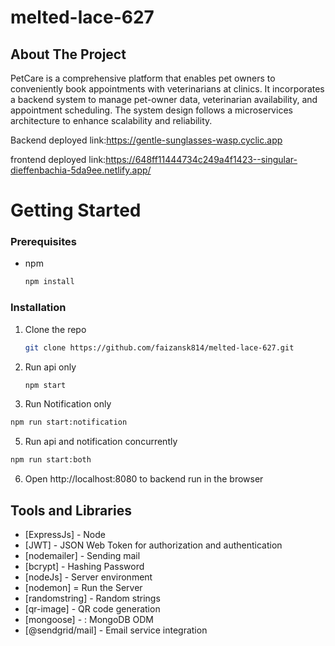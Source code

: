 # melted-lace-627
## About The Project


PetCare is a comprehensive platform that enables pet owners to conveniently book appointments with veterinarians at clinics. It incorporates a backend system to manage pet-owner data, veterinarian availability, and appointment scheduling. The system design follows a microservices architecture to enhance scalability and reliability.

Backend deployed link:https://gentle-sunglasses-wasp.cyclic.app

frontend deployed link:https://648ff11444734c249a4f1423--singular-dieffenbachia-5da9ee.netlify.app/

# Getting Started

### Prerequisites

- npm
  ```sh
  npm install 
  ```

### Installation

1. Clone the  repo
   ```sh
   git clone https://github.com/faizansk814/melted-lace-627.git
   ```

3. Run api only
   ```sh
   npm start
   ```
 4. Run Notification only
   ```sh
  npm run start:notification
   ```
 5.  Run api and notification concurrently
   ```sh
   npm run start:both
   ```
 
 6. Open http://localhost:8080 to backend run in the browser 

 ## Tools and Libraries 
 - [ExpressJs] - Node 
- [JWT] - JSON Web Token for authorization and authentication
- [nodemailer] - Sending mail
- [bcrypt] - Hashing Password
- [nodeJs] - Server environment
- [nodemon] = Run the Server
- [randomstring] -  Random strings
- [qr-image] - QR code generation
- [mongoose] - : MongoDB ODM
- [@sendgrid/mail] - Email service integration


